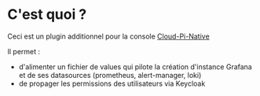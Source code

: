 # C'est quoi ?
Ceci est un plugin additionnel pour la console [Cloud-Pi-Native](https://github.com/cloud-pi-native/console)

Il permet :
- d'alimenter un fichier de values qui pilote la création d'instance Grafana et de ses datasources (prometheus, alert-manager, loki)
- de propager les permissions des utilisateurs via Keycloak
